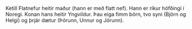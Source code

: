 ﻿---
---
Ketill Flatnefur heitir maður (hann er með flatt nef).
Hann er ríkur höfðingi í Noregi.
Konan hans heitir Yngvildur.
Þau eiga fimm börn, tvo syni (Björn og Helgi) og þrjár dætur (Þórunn, Unnur og Jórunn).

